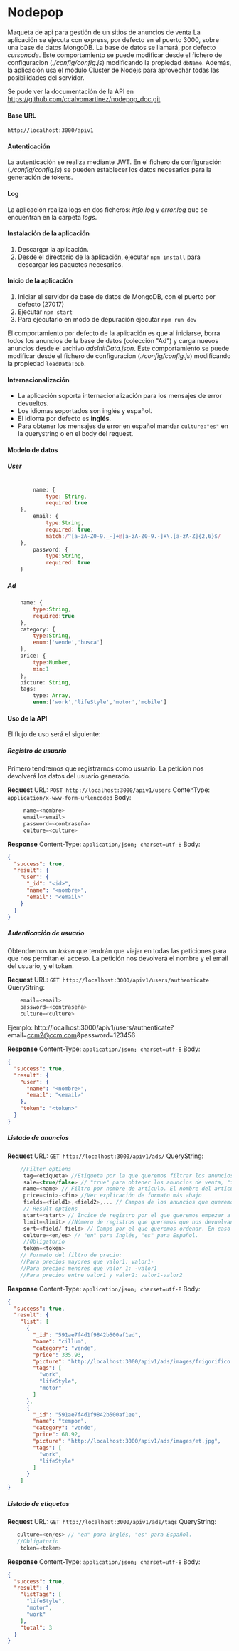 # Nodepop
Maqueta de api para gestión de un sitios de anuncios de venta
La aplicación se ejecuta con express, por defecto en el puerto 3000, sobre una base de datos MongoDB.
La base de datos se llamará, por defecto _cursonode_. Este comportamiento se puede modificar desde el fichero de configuracion (_./config/config.js_) modificando la propiedad `dbName`.
Además, la aplicación usa el módulo Cluster de Nodejs para aprovechar todas las posibilidades del servidor.

Se pude ver la documentación de la API en https://github.com/ccalvomartinez/nodepop_doc.git

#### Base URL
`http://localhost:3000/apiv1`

#### Autenticación
La autenticación se realiza mediante JWT. En el fichero de configuración (_./config/config.js_) se pueden establecer los datos necesarios para la generación de tokens.

#### Log
La aplicación realiza logs en dos ficheros: _info.log_ y _error.log_ que se encuentran en la carpeta _logs_.

#### Instalación de la aplicación
1. Descargar la aplicación.
2. Desde el directorio de la aplicación, ejecutar `npm install` para descargar los paquetes necesarios.

#### Inicio de la aplicación
1. Iniciar el servidor de base de datos de MongoDB, con el puerto por defecto (27017)
2. Ejecutar `npm start`
3. Para ejecutarlo en modo de depuración ejecutar `npm run dev` 

El comportamiento por defecto de la aplicación es que al iniciarse, borra todos los anuncios de la base de datos (colección "Ad") y carga nuevos anuncios desde el archivo _adsInitData.json_.
Este comportamiento se puede modificar desde el fichero de configuracion (_./config/config.js_) modificando la propiedad `loadDataToDb`.

#### Internacionalización
* La aplicación soporta internacionalización para los mensajes de error devueltos.
* Los idiomas soportados son inglés y español.
* El idioma por defecto es **inglés**.
* Para obtener los mensajes de error en español mandar  `culture:"es"` en la querystring o en el body del request.
 

#### Modelo de datos

##### User

```javascript

        name: {
            type: String,
            required:true    
    },
        email: {
            type:String,
            required: true,
            match:/^[a-zA-Z0-9._-]+@[a-zA-Z0-9.-]+\.[a-zA-Z]{2,6}$/    
    },
        password: {
            type:String,
            required: true
    }
```

##### Ad

```javascript
    name: {
        type:String,
        required:true
    },
    category: {
        type:String,
        enum:['vende','busca']    
    },
    price: {
        type:Number,
        min:1
    },
    picture: String,
    tags:
        type: Array,
        enum:['work','lifeStyle','motor','mobile']    
```

#### Uso de la API
El flujo de uso será el siguiente:

##### Registro de usuario
Primero tendremos que registrarnos como usuario. La petición nos devolverá los datos del usuario generado.

**Request**
URL: `POST http://localhost:3000/apiv1/users`
ContenType: `application/x-www-form-urlencoded`
Body:
```javascript
     name=<nombre>
     email=<email>
     password=<contraseña>
     culture=<culture>
```
**Response**
Content-Type: `application/json; charset=utf-8`
Body: 
```JSON
{
  "success": true,
  "result": {
    "user": {
      "_id": "<id>",
      "name": "<nombre>",
      "email": "<email>"
    }
  }
}
```

##### Autenticación de usuario
Obtendremos un _token_ que tendrán que viajar en todas las peticiones para que nos permitan el acceso. La petición nos devolverá el nombre y el email del usuario, y el token.

**Request**
URL: `GET http://localhost:3000/apiv1/users/authenticate`
QueryString:
```javascript
    email=<email>
    password=<contraseña>
    culture=<culture>
```
Ejemplo:  http://localhost:3000/apiv1/users/authenticate?email=ccm2@ccm.com&password=123456

**Response**
Content-Type: `application/json; charset=utf-8`
Body: 
```JSON
{
  "success": true,
  "result": {
    "user": {
      "name": "<nombre>",
      "email": "<email>"
    },
    "token": "<token>"
  }
}
```
##### Listado de anuncios

**Request**
URL: `GET http://localhost:3000/apiv1/ads/`
QueryString:
```javascript
    //Filter options
     tag=<etiqueta> //Etiqueta por la que queremos filtrar los anuncios
     sale=<true/false> // "true" para obtener los anuncios de venta, "false" para los nuncios de búsqueda
     name=<name> // Filtro por nombre de artículo. El nombre del artículo comenzará por la cadena <name>
     price=<ini>-<fin> //Ver explicación de formato más abajo
     fields=<field1>,<field2>,... // Campos de los anuncios que queremos recuperar
     // Result options
     start=<start> // Íncice de registro por el que queremos empezar a recibir los documentos
     limit=<limit> //Número de registros que queremos que nos devuelvan
     sort=<field/-field> // Campo por el que queremos ordenar. En caso de ordenación ascendente, pondremos el nombre del campo. En caso de ordenación descendente, pondremos el nombre del campo precedido por un guión.
     culture=<en/es> // "en" para Inglés, "es" para Español.
     //Obligatorio
     token=<token>
    // Formato del filtro de precio:
    //Para precios mayores que valor1: valor1-
    //Para precios menores que valor 1: -valor1
    //Para precios entre valor1 y valor2: valor1-valor2
```
**Response**
Content-Type: `application/json; charset=utf-8`
Body:
```JSON
{
  "success": true,
  "result": {
    "list": [
      {
        "_id": "591ae7f4d1f9842b500af1ed",
        "name": "cillum",
        "category": "vende",
        "price": 335.93,
        "picture": "http://localhost:3000/apiv1/ads/images/frigorifico.jpg",
        "tags": [
          "work",
          "lifeStyle",
          "motor"
        ]
      },
      {
        "_id": "591ae7f4d1f9842b500af1ee",
        "name": "tempor",
        "category": "vende",
        "price": 60.92,
        "picture": "http://localhost:3000/apiv1/ads/images/et.jpg",
        "tags": [
          "work",
          "lifeStyle"
        ]
      }
    ]
}
```
##### Listado de etiquetas

**Request**
URL: `GET http://localhost:3000/apiv1/ads/tags`
QueryString:
```javascript
   culture=<en/es> // "en" para Inglés, "es" para Español.
   //Obligatorio
    token=<token>
```

**Response**
Content-Type: `application/json; charset=utf-8`
Body: 
```JSON
{
  "success": true,
  "result": {
    "listTags": [
      "lifeStyle",
      "motor",
      "work"
    ],
    "total": 3
  }
}
```
